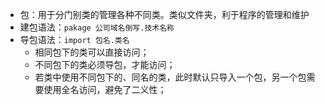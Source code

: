 

- 包：用于分门别类的管理各种不同类。类似文件夹，利于程序的管理和维护
- 建包语法：`pakage 公司域名倒写.技术名称`
- 导包语法：`import 包名.类名`
  - 相同包下的类可以直接访问；
  - 不同包下的类必须导包，才能访问；
  - 若类中使用不同包下的、同名的类，此时默认只导入一个包，另一个包需要使用全名访问，避免了二义性；